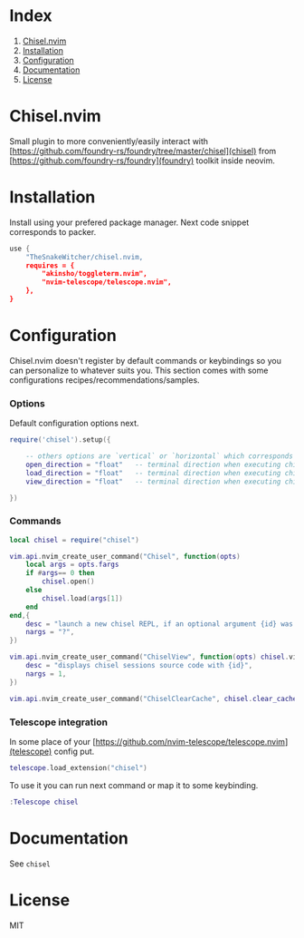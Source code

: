 # Index


1. [Chisel.nvim](#Chisel.nvim)
2. [Installation](#Installation)
3. [Configuration](#Configuration)
4. [Documentation](#Documentation)
5. [License](#License)


# Chisel.nvim


Small plugin to more conveniently/easily interact with
[https://github.com/foundry-rs/foundry/tree/master/chisel](chisel) from
[https://github.com/foundry-rs/foundry](foundry) toolkit
inside neovim.


# Installation


Install using your prefered package manager. Next code
snippet corresponds to packer.

```lua
use {
    "TheSnakeWitcher/chisel.nvim,
    requires = {
        "akinsho/toggleterm.nvim",
        "nvim-telescope/telescope.nvim",
    },
}
```


# Configuration


Chisel.nvim doesn't register by default commands or keybindings so
you can personalize to whatever suits you. This section comes with
some configurations recipes/recommendations/samples.

### Options

Default configuration options next.

```lua
require('chisel').setup({

    -- others options are `vertical` or `horizontal` which corresponds to toggleterm
    open_direction = "float"   -- terminal direction when executing chisel.open
    load_direction = "float"   -- terminal direction when executing chisel.load
    view_direction = "float"   -- terminal direction when executing chisel.view

})
```

### Commands

```lua
local chisel = require("chisel")

vim.api.nvim_create_user_command("Chisel", function(opts)
    local args = opts.fargs
    if #args== 0 then
        chisel.open()
    else
        chisel.load(args[1])
    end
end,{
    desc = "launch a new chisel REPL, if an optional argument {id} was passed loads the corresponding cached session",
    nargs = "?",
})

vim.api.nvim_create_user_command("ChiselView", function(opts) chisel.view(opts.fargs[1]) end, {
    desc = "displays chisel sessions source code with {id}",
    nargs = 1,
})

vim.api.nvim_create_user_command("ChiselClearCache", chisel.clear_cache , {desc = "deletes all cache sessions"})
```

### Telescope integration

In some place of your [https://github.com/nvim-telescope/telescope.nvim](telescope) config put.

```lua
telescope.load_extension("chisel")
```

To use it you can run next command or map it to some keybinding.

```lua
:Telescope chisel
```


# Documentation


See `chisel`


# License


MIT
